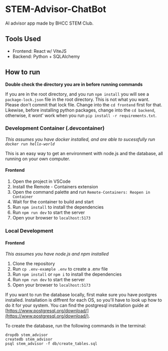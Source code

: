 # STEM-Advisor-ChatBot
AI advisor app made by BHCC STEM Club.

## Tools Used
- Frontend: React w/ ViteJS
- Backend: Python + SQLAlchemy

## How to run

**Double check the directory you are in before running commands**

If you are in the root directory, and you run `npm install` you will see a `package-lock.json` file in the root directory. This is not what you want. Please don't commit that lock file. Change into the `cd frontend` first for that. Likewise, before installing python packages, change into the `cd backend`, otherwise, it wont' work when you run `pip install -r requirements.txt`.

### Development Container (.devcontainer)
_This assumes you have docker installed, and are able to sucessfully run `docker run hello-world`_

This is an easy way to get an environment with node.js and the database,
all running on your own computer.

#### Frontend
1. Open the project in VSCode
2. Install the Remote - Containers extension
3. Open the command palette and run `Remote-Containers: Reopen in Container`
4. Wait for the container to build and start
5. Run `npm install` to install the dependencies
6. Run `npm run dev` to start the server
7. Open your browser to `localhost:5173`

### Local Development

#### Frontend

_This assumes you have node.js and npm installed_

1. Clone the repository
2. Run `cp .env-example .env` to create a .env file
3. Run `npm install` or `npm i` to install the dependencies
4. Run `npm run dev` to start the server
5. Open your browser to `localhost:5173`

If you want to run the database locally, first make sure you have postgres installed. Installation is diffrent for each OS, so you'll have to look up how to do it for your system. You can find the postgresql installation guide at [https://www.postgresql.org/download/](https://www.postgresql.org/download/).

To create the database, run the following commands in the terminal:
```
dropdb stem_advisor
createdb stem_advisor
psql stem_advisor -f db/create_tables.sql
```
